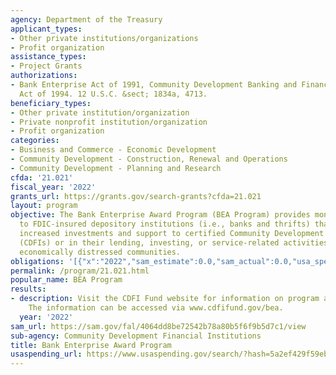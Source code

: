 ```yaml
---
agency: Department of the Treasury
applicant_types:
- Other private institutions/organizations
- Profit organization
assistance_types:
- Project Grants
authorizations:
- Bank Enterprise Act of 1991, Community Development Banking and Financial Institutions
  Act of 1994. 12 U.S.C. &sect; 1834a, 4713.
beneficiary_types:
- Other private institution/organization
- Private nonprofit institution/organization
- Profit organization
categories:
- Business and Commerce - Economic Development
- Community Development - Construction, Renewal and Operations
- Community Development - Planning and Research
cfda: '21.021'
fiscal_year: '2022'
grants_url: https://grants.gov/search-grants?cfda=21.021
layout: program
objective: The Bank Enterprise Award Program (BEA Program) provides monetary awards
  to FDIC-insured depository institutions (i.e., banks and thrifts) that demonstrate
  increased investments and support to certified Community Development Financial Institutions
  (CDFIs) or in their lending, investing, or service-related activities in the most
  economically distressed communities.
obligations: '[{"x":"2022","sam_estimate":0.0,"sam_actual":0.0,"usa_spending_actual":25722965.36},{"x":"2023","sam_estimate":70000000.0,"sam_actual":0.0,"usa_spending_actual":69999897.0},{"x":"2024","sam_estimate":35000000.0,"sam_actual":0.0,"usa_spending_actual":-75000.0}]'
permalink: /program/21.021.html
popular_name: BEA Program
results:
- description: Visit the CDFI Fund website for information on program accomplishments.
    The information can be accessed via www.cdfifund.gov/bea.
  year: '2022'
sam_url: https://sam.gov/fal/4064dd8be72542b78a80b5f6f9b5d7c1/view
sub-agency: Community Development Financial Institutions
title: Bank Enterprise Award Program
usaspending_url: https://www.usaspending.gov/search/?hash=5a2ef429f59ebe9ee651e9184fbaa3a1
---
```

